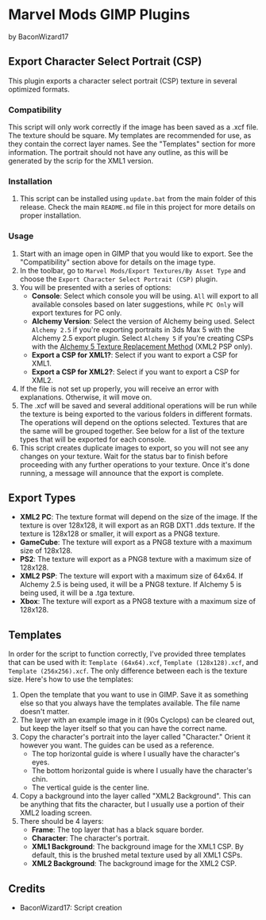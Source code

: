 # Marvel Mods GIMP Plugins
by BaconWizard17
## Export Character Select Portrait (CSP)
This plugin exports a character select portrait (CSP) texture in several optimized formats.

### Compatibility
This script will only work correctly if the image has been saved as a .xcf file. The texture should be square. My templates are recommended for use, as they contain the correct layer names. See the "Templates" section for more information. The portrait should not have any outline, as this will be generated by the scrip for the XML1 version.

### Installation
 1. This script can be installed using `update.bat` from the main folder of this release. Check the main `README.md` file in this project for more details on proper installation.

### Usage
1. Start with an image open in GIMP that you would like to export. See the "Compatibility" section above for details on the image type.
2. In the toolbar, go to `Marvel Mods/Export Textures/By Asset Type` and choose the `Export Character Select Portrait (CSP)` plugin.
3. You will be presented with a series of options:
	- **Console**: Select which console you will be using. `All` will export to all available consoles based on later suggestions, while `PC Only` will export textures for PC only.
	- **Alchemy Version**: Select the version of Alchemy being used. Select `Alchemy 2.5` if you're exporting portraits in 3ds Max 5 with the Alchemy 2.5 export plugin. Select `Alchemy 5` if you're creating CSPs with the [Alchemy 5 Texture Replacement Method](https://marvelmods.com/forum/index.php/topic,11009.0.html) (XML2 PSP only).
	- **Export a CSP for XML1?**: Select if you want to export a CSP for XML1.
	- **Export a CSP for XML2?**: Select if you want to export a CSP for XML2.
4. If the file is not set up properly, you will receive an error with explanations. Otherwise, it will move on.
5. The .xcf will be saved and several additional operations will be run while the texture is being exported to the various folders in different formats. The operations will depend on the options selected. Textures that are the same will be grouped together. See below for a list of the texture types that will be exported for each console. 
6. This script creates duplicate images to export, so you will not see any changes on your texture. Wait for the status bar to finish before proceeding with any further operations to your texture. Once it's done running, a message will announce that the export is complete.

## Export Types
 - **XML2 PC**: The texture format will depend on the size of the image. If the texture is over 128x128, it will export as an RGB DXT1 .dds texture. If the texture is 128x128 or smaller, it will export as a PNG8 texture.
 - **GameCube**: The texture will export as a PNG8 texture with a maximum size of 128x128. 
 - **PS2**: The texture will export as a PNG8 texture with a maximum size of 128x128.
 - **XML2 PSP**: The texture will export with a maximum size of 64x64. If Alchemy 2.5 is being used, it will be a PNG8 texture. If Alchemy 5 is being used, it will be a .tga texture.
 - **Xbox**: The texture will export as a PNG8 texture with a maximum size of 128x128.

## Templates
In order for the script to function correctly, I've provided three templates that can be used with it: `Template (64x64).xcf`, `Template (128x128).xcf`, and `Template (256x256).xcf`. The only difference between each is the texture size. Here's how to use the templates:
1. Open the template that you want to use in GIMP. Save it as something else so that you always have the templates available. The file name doesn't matter.
2. The layer with an example image in it (90s Cyclops) can be cleared out, but keep the layer itself so that you can have the correct name.
3. Copy the character's portrait into the layer called "Character." Orient it however you want. The guides can be used as a reference.
    - The top horizontal guide is where I usually have the character's eyes.
	- The bottom horizontal guide is where I usually have the character's chin.
	- The vertical guide is the center line.
4. Copy a background into the layer called "XML2 Background". This can be anything that fits the character, but I usually use a portion of their XML2 loading screen.
4. There should be 4 layers:
    - **Frame**: The top layer that has a black square border.
	- **Character**: The character's portrait.
	- **XML1 Background**: The background image for the XML1 CSP. By default, this is the brushed metal texture used by all XML1 CSPs.
	- **XML2 Background**: The background image for the XML2 CSP.

## Credits
- BaconWizard17: Script creation